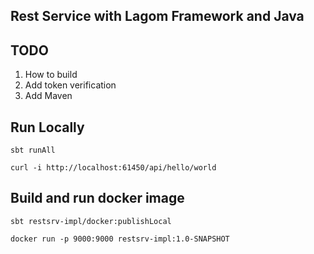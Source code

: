 Rest Service with Lagom Framework and Java
------------------------------------------

TODO
----

1. How to build
2. Add token verification
3. Add Maven

Run Locally
-----------

`sbt runAll`

`curl -i http://localhost:61450/api/hello/world`

Build and run docker image
--------------------------

`sbt restsrv-impl/docker:publishLocal`

`docker run -p 9000:9000 restsrv-impl:1.0-SNAPSHOT`